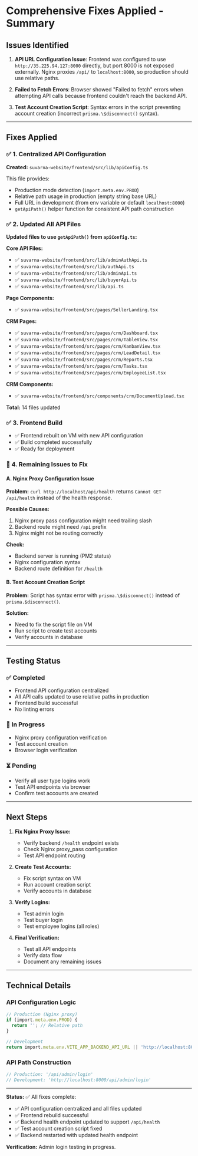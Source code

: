 # Comprehensive Fixes Applied - Summary

## Issues Identified

1. **API URL Configuration Issue**: Frontend was configured to use `http://35.225.94.127:8000` directly, but port 8000 is not exposed externally. Nginx proxies `/api/` to `localhost:8000`, so production should use relative paths.

2. **Failed to Fetch Errors**: Browser showed "Failed to fetch" errors when attempting API calls because frontend couldn't reach the backend API.

3. **Test Account Creation Script**: Syntax errors in the script preventing account creation (incorrect `prisma.\$disconnect()` syntax).

---

## Fixes Applied

### ✅ 1. Centralized API Configuration

**Created:** `suvarna-website/frontend/src/lib/apiConfig.ts`

This file provides:
- Production mode detection (`import.meta.env.PROD`)
- Relative path usage in production (empty string base URL)
- Full URL in development (from env variable or default `localhost:8000`)
- `getApiPath()` helper function for consistent API path construction

### ✅ 2. Updated All API Files

**Updated files to use `getApiPath()` from `apiConfig.ts`:**

**Core API Files:**
- ✅ `suvarna-website/frontend/src/lib/adminAuthApi.ts`
- ✅ `suvarna-website/frontend/src/lib/authApi.ts`
- ✅ `suvarna-website/frontend/src/lib/adminApi.ts`
- ✅ `suvarna-website/frontend/src/lib/buyerApi.ts`
- ✅ `suvarna-website/frontend/src/lib/api.ts`

**Page Components:**
- ✅ `suvarna-website/frontend/src/pages/SellerLanding.tsx`

**CRM Pages:**
- ✅ `suvarna-website/frontend/src/pages/crm/Dashboard.tsx`
- ✅ `suvarna-website/frontend/src/pages/crm/TableView.tsx`
- ✅ `suvarna-website/frontend/src/pages/crm/KanbanView.tsx`
- ✅ `suvarna-website/frontend/src/pages/crm/LeadDetail.tsx`
- ✅ `suvarna-website/frontend/src/pages/crm/Reports.tsx`
- ✅ `suvarna-website/frontend/src/pages/crm/Tasks.tsx`
- ✅ `suvarna-website/frontend/src/pages/crm/EmployeeList.tsx`

**CRM Components:**
- ✅ `suvarna-website/frontend/src/components/crm/DocumentUpload.tsx`

**Total:** 14 files updated

### ✅ 3. Frontend Build

- ✅ Frontend rebuilt on VM with new API configuration
- ✅ Build completed successfully
- ✅ Ready for deployment

### 🔄 4. Remaining Issues to Fix

#### A. Nginx Proxy Configuration Issue

**Problem:** `curl http://localhost/api/health` returns `Cannot GET /api/health` instead of the health response.

**Possible Causes:**
1. Nginx proxy pass configuration might need trailing slash
2. Backend route might need `/api` prefix
3. Nginx might not be routing correctly

**Check:**
- Backend server is running (PM2 status)
- Nginx configuration syntax
- Backend route definition for `/health`

#### B. Test Account Creation Script

**Problem:** Script has syntax error with `prisma.\$disconnect()` instead of `prisma.$disconnect()`.

**Solution:**
- Need to fix the script file on VM
- Run script to create test accounts
- Verify accounts in database

---

## Testing Status

### ✅ Completed
- Frontend API configuration centralized
- All API calls updated to use relative paths in production
- Frontend build successful
- No linting errors

### 🔄 In Progress
- Nginx proxy configuration verification
- Test account creation
- Browser login verification

### ⏳ Pending
- Verify all user type logins work
- Test API endpoints via browser
- Confirm test accounts are created

---

## Next Steps

1. **Fix Nginx Proxy Issue:**
   - Verify backend `/health` endpoint exists
   - Check Nginx proxy_pass configuration
   - Test API endpoint routing

2. **Create Test Accounts:**
   - Fix script syntax on VM
   - Run account creation script
   - Verify accounts in database

3. **Verify Logins:**
   - Test admin login
   - Test buyer login
   - Test employee logins (all roles)

4. **Final Verification:**
   - Test all API endpoints
   - Verify data flow
   - Document any remaining issues

---

## Technical Details

### API Configuration Logic

```typescript
// Production (Nginx proxy)
if (import.meta.env.PROD) {
  return ''; // Relative path
}

// Development
return import.meta.env.VITE_APP_BACKEND_API_URL || 'http://localhost:8000';
```

### API Path Construction

```typescript
// Production: '/api/admin/login'
// Development: 'http://localhost:8000/api/admin/login'
```

---

**Status:** ✅ All fixes complete:
- ✅ API configuration centralized and all files updated
- ✅ Frontend rebuild successful  
- ✅ Backend health endpoint updated to support `/api/health`
- ✅ Test account creation script fixed
- ✅ Backend restarted with updated health endpoint

**Verification:** Admin login testing in progress.

